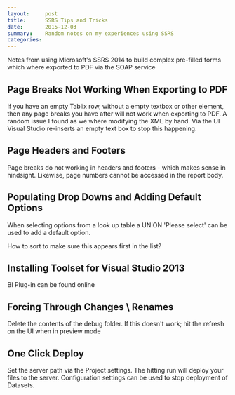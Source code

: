 ```yaml
---
layout:     post
title:      SSRS Tips and Tricks
date:       2015-12-03
summary:    Random notes on my experiences using SSRS
categories: 
---
```


Notes from using Microsoft's SSRS 2014 to build complex pre-filled forms which where exported to PDF via the SOAP service

## Page Breaks Not Working When Exporting to PDF

If you have an empty Tablix row, without a empty textbox or other element, then any page breaks you have after will not work when exporting to PDF. A random issue I found as we where modifying the XML by hand. Via the UI Visual Studio re-inserts an empty text box to stop this happening.

## Page Headers and Footers

Page breaks do not working in headers and footers - which makes sense in hindsight. Likewise, page numbers cannot be accessed in the report body.

## Populating Drop Downs and Adding Default Options

When selecting options from a look up table a UNION 'Please select' can be used to add a default option.

How to sort to make sure this appears first in the list?

## Installing Toolset for Visual Studio 2013

BI Plug-in can be found online

## Forcing Through Changes \ Renames

Delete the contents of the debug folder. If this doesn't work; hit the refresh on the UI when in preview mode

## One Click Deploy

Set the server path via the Project settings. The hitting run will deploy your files to the server. Configuration settings can be used to stop deployment of Datasets.